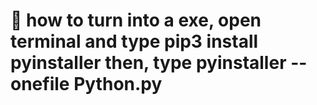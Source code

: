 # 🐧 how to turn into a exe, **open terminal** and type **pip3 install pyinstaller** then, type **pyinstaller --onefile Python.py**
